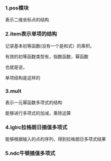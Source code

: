 ### 1.pos模块

表示二维坐标点的结构

### 2.item表示单项的结构

记录基本初等函数(没有一个是和式）的乘积。

有效的初等函数类型有，指数函数，幂函数

也就是说，

单项结构是这样的

### 3.mult

表示一元幂函数多项式的结构

能够进行多项式的加减，乘除运算

### 4.lglrc拉格朗日插值多项式

能够根据输入的点的序列，得到拉格朗日多项式结果

### 5.ndc牛顿插值多项式